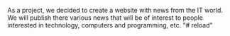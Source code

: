 As a project, we decided to create a website with news from the IT world. We will publish there various news that will be of interest to people interested in technology, computers and programming, etc.
"# reload" 
